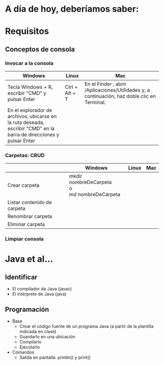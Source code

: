 # A día de hoy, deberíamos saber:

# Requisitos

## Conceptos de consola

### Invocar a la consola

|Windows|Linux|Mac
|-|-|-
|Tecla Windows + R, escribir "CMD" y pulsar Enter|Ctrl + Alt + T|En el Finder , abrir /Aplicaciones/Utilidades y, a continuación, haz doble clic en Terminal.
|En el explorador de archivos, ubicarse en la ruta deseada, escribir "CMD" en la barra de direcciones y pulsar Enter||


### Carpetas: CRUD

| |Windows|Linux|Mac
|-|-|-|-
| Crear carpeta| mkdir nombreDeCarpeta <br> o <br> md nombreDeCarpeta
| Listar contenido de carpeta|
| Renombrar carpeta|
| Eliminar carpeta|


### Limpiar consola

# Java et al...

## Identificar

- El compilador de Java (javac)
- El intérprete de Java (java)

## Programación

- Base
  - Crear el código fuente de un programa Java (a partir de la plantilla indicada en clase)
  - Guardarlo en una ubicación
  - Compilarlo
  - Ejecutarlo
- Comandos
  - Salida en pantalla: println() y print()